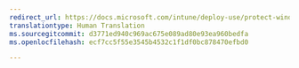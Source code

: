 ```yaml
---
redirect_url: https://docs.microsoft.com/intune/deploy-use/protect-windows-devices-with-multi-factor-authentication
translationtype: Human Translation
ms.sourcegitcommit: d3771ed940c969ac675e089ad80e93ea960bedfa
ms.openlocfilehash: ecf7cc5f55e3545b4532c1f1df0bc878470efbd0

---
```




<!--HONumber=Jan17_HO4-->


